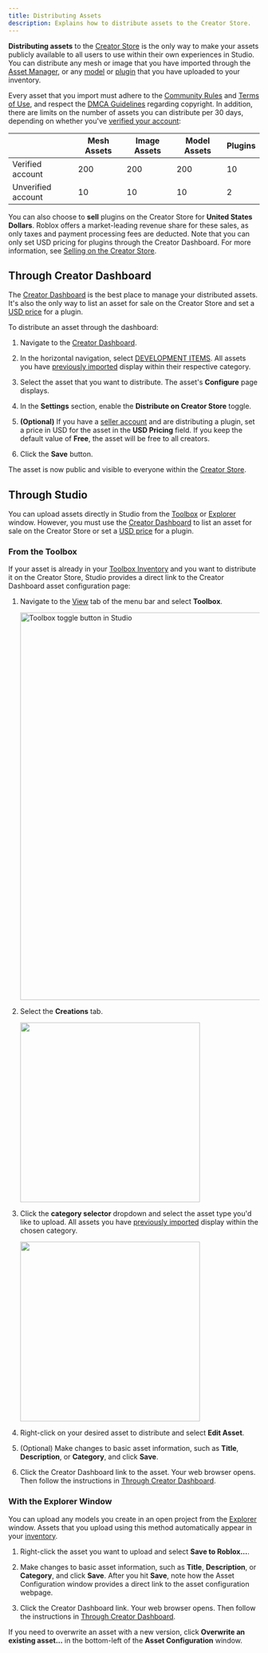 ```yaml
---
title: Distributing Assets
description: Explains how to distribute assets to the Creator Store.
---
```


**Distributing assets** to the [Creator Store](../../production/creator-store.md) is the only way to make your assets publicly available to all users to use within their own experiences in Studio. You can distribute any mesh or image that you have imported through the [Asset Manager](../../projects/assets/manager.md), or any [model](../../parts/models.md) or [plugin](../../studio/plugins.md) that you have uploaded to your inventory.

Every asset that you import must adhere to the [Community Rules](https://en.help.roblox.com/hc/articles/203313410) and [Terms of Use](https://en.help.roblox.com/hc/articles/115004647846), and respect the [DMCA Guidelines](../../production/publishing/dmca-guidelines.md) regarding copyright. In addition, there are limits on the number of assets you can distribute per 30 days, depending on whether you've [verified your account](../../production/publishing/account-verification.md):

<table>
<thead>
  <tr>
    <th></th>
    <th>Mesh Assets</th>
    <th>Image Assets</th>
	<th>Model Assets</th>
	<th>Plugins</th>
  </tr>
</thead>
<tbody>
  <tr>
    <td>Verified account</td>
    <td>200</td>
    <td>200</td>
	<td>200</td>
	<td>10</td>
  </tr>
  <tr>
    <td>Unverified account</td>
    <td>10</td>
    <td>10</td>
	<td>10</td>
	<td>2</td>
  </tr>
</tbody>
</table>

You can also choose to **sell** plugins on the Creator Store for **United States Dollars**. Roblox offers a market-leading revenue share for these sales, as only taxes and payment processing fees are deducted. Note that you can only set USD pricing for plugins through the Creator Dashboard. For more information, see [Selling on the Creator Store](../selling-on-creator-store.md).

## Through Creator Dashboard

The [Creator Dashboard](https://create.roblox.com/dashboard/creations) is the best place to manage your distributed assets. It's also the only way to list an asset for sale on the Creator Store and set a [USD price](../selling-on-creator-store.md) for a plugin.

To distribute an asset through the dashboard:

1. Navigate to the [Creator Dashboard](https://create.roblox.com/dashboard/creations).

1. In the horizontal navigation, select [DEVELOPMENT ITEMS](https://create.roblox.com/dashboard/creations?activeTab=Model). All assets you have [previously imported](../../projects/assets/manager.md#importing-assets) display within their respective category.

1. Select the asset that you want to distribute. The asset's **Configure** page displays.

1. In the **Settings** section, enable the **Distribute on Creator Store** toggle.

1. **(Optional)** If you have a [seller account](../selling-on-creator-store.md) and are distributing a plugin, set a price in USD for the asset in the **USD Pricing** field. If you keep the default value of **Free**, the asset will be free to all creators.

1. Click the **Save** button.

The asset is now public and visible to everyone within the [Creator Store](../../production/creator-store.md).

## Through Studio

You can upload assets directly in Studio from the [Toolbox](../../projects/assets/toolbox.md) or [Explorer](../../studio/explorer.md) window. However, you must use the [Creator Dashboard](#through-creator-dashboard) to list an asset for sale on the Creator Store or set a [USD price](../selling-on-creator-store.md) for a plugin.

### From the Toolbox

If your asset is already in your [Toolbox Inventory](../../projects/assets/toolbox.md#inventory) and you want to distribute it on the Creator Store, Studio provides a direct link to the Creator Dashboard asset configuration page:

1. Navigate to the [View](../../studio/view-tab.md) tab of the menu bar and select **Toolbox**.

   <img src="../../assets/studio/general/View-Tab-Toolbox.png" width="776" alt="Toolbox toggle button in Studio" />

1. Select the **Creations** tab.

   <img src="../../assets/studio/toolbox/Creations-Tab.png" width="360" />

1. Click the **category selector** dropdown and select the asset type you'd like to upload. All assets you have [previously imported](../../projects/assets/manager.md#importing-assets) display within the chosen category.

   <img src="../../assets/studio/toolbox/Inventory-Category-Selector.png" width="360" />

1. Right-click on your desired asset to distribute and select **Edit Asset**.

1. (Optional) Make changes to basic asset information, such as **Title**, **Description**, or **Category**, and click **Save**.

1. Click the Creator Dashboard link to the asset. Your web browser opens. Then follow the instructions in [Through Creator Dashboard](#through-creator-dashboard).

### With the Explorer Window

You can upload any models you create in an open project from the [Explorer](../../studio/explorer.md) window. Assets that you upload using this method automatically appear in your [inventory](../../projects/assets/toolbox.md#inventory).

1. Right-click the asset you want to upload and select **Save to Roblox...**.

1. Make changes to basic asset information, such as **Title**, **Description**, or **Category**, and click **Save**. After you hit **Save**, note how the Asset Configuration window provides a direct link to the asset configuration webpage.

1. Click the Creator Dashboard link. Your web browser opens. Then follow the instructions in [Through Creator Dashboard](#through-creator-dashboard).

<Alert severity="info">

  If you need to overwrite an asset with a new version, click **Overwrite an existing asset...** in the bottom-left of the **Asset Configuration** window.

</Alert>
